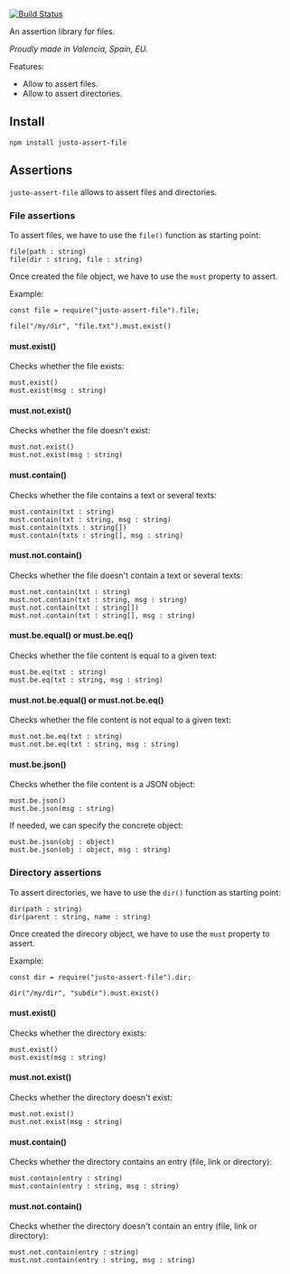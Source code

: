 [![Build Status](https://travis-ci.org/JustoJS/justo-assert-file.svg)](https://travis-ci.org/JustoJS/justo-assert-file)

An assertion library for files.

*Proudly made in Valencia, Spain, EU.*

Features:

- Allow to assert files.
- Allow to assert directories.

## Install

```
npm install justo-assert-file
```

## Assertions
`justo-assert-file` allows to assert files and directories.

### File assertions

To assert files, we have to use the `file()` function as starting point:

```
file(path : string)
file(dir : string, file : string)
```

Once created the file object, we have to use the `must` property to assert.

Example:

```
const file = require("justo-assert-file").file;

file("/my/dir", "file.txt").must.exist()
```

#### must.exist()

Checks whether the file exists:

```
must.exist()
must.exist(msg : string)
```

#### must.not.exist()

Checks whether the file doesn't exist:

```
must.not.exist()
must.not.exist(msg : string)
```

####  must.contain()

Checks whether the file contains a text or several texts:

```
must.contain(txt : string)
must.contain(txt : string, msg : string)
must.contain(txts : string[])
must.contain(txts : string[], msg : string)
```

#### must.not.contain()

Checks whether the file doesn't contain a text or several texts:

```
must.not.contain(txt : string)
must.not.contain(txt : string, msg : string)
must.not.contain(txt : string[])
must.not.contain(txt : string[], msg : string)
```

#### must.be.equal() or must.be.eq()

Checks whether the file content is equal to a given text:

```
must.be.eq(txt : string)
must.be.eq(txt : string, msg : string)
```

#### must.not.be.equal() or must.not.be.eq()

Checks whether the file content is not equal to a given text:

```
must.not.be.eq(txt : string)
must.not.be.eq(txt : string, msg : string)
```

#### must.be.json()

Checks whether the file content is a JSON object:

```
must.be.json()
must.be.json(msg : string)
```

If needed, we can specify the concrete object:

```
must.be.json(obj : object)
must.be.json(obj : object, msg : string)
```

### Directory assertions

To assert directories, we have to use the `dir()` function as starting point:

```
dir(path : string)
dir(parent : string, name : string)
```

Once created the direcory object, we have to use the `must` property to assert.

Example:

```
const dir = require("justo-assert-file").dir;

dir("/my/dir", "subdir").must.exist()
```

#### must.exist()

Checks whether the directory exists:

```
must.exist()
must.exist(msg : string)
```

#### must.not.exist()

Checks whether the directory doesn't exist:

```
must.not.exist()
must.not.exist(msg : string)
```

####  must.contain()

Checks whether the directory contains an entry (file, link or directory):

```
must.contain(entry : string)
must.contain(entry : string, msg : string)
```

#### must.not.contain()

Checks whether the directory doesn't contain an entry (file, link or directory):

```
must.not.contain(entry : string)
must.not.contain(entry : string, msg : string)
```
